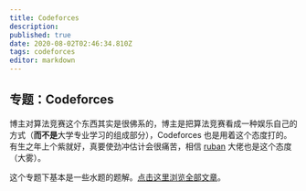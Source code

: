 ```yaml
---
title: Codeforces
description: 
published: true
date: 2020-08-02T02:46:34.810Z
tags: codeforces
editor: markdown
---
```


## 专题：Codeforces
博主对算法竞赛这个东西其实是很佛系的，博主是把算法竞赛看成一种娱乐自己的方式（**而不是**大学专业学习的组成部分），Codeforces 也是用着这个态度打的。有生之年上个紫就好，真要使劲冲估计会很痛苦，相信 [ruban](https://codeforces.com/profile/ruban) 大佬也是这个态度（大雾）。

这个专题下基本是一些水题的题解。[点击这里浏览全部文章](https://www.bobby285271.top/t/codeforces)。